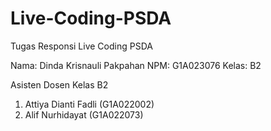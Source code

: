 # Live-Coding-PSDA
Tugas Responsi Live Coding PSDA 

Nama: Dinda Krisnauli Pakpahan
NPM: G1A023076
Kelas: B2

Asisten Dosen Kelas B2
1. Attiya Dianti Fadli  (G1A022002)
2. Alif Nurhidayat      (G1A022073)
